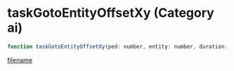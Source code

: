 # taskGotoEntityOffsetXy (Category ai)

```js
function taskGotoEntityOffsetXy(ped: number, entity: number, duration: int, xOffset: number, yOffset: number, zOffset: number, moveBlendRatio: number, useNavmesh: boolean): void
```

[filename](taskGotoEntityOffsetXy_m.md ':include')